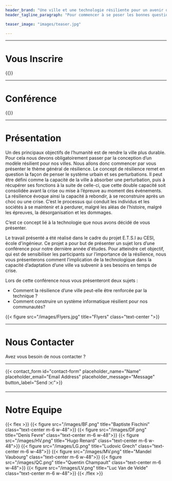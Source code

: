 ```yaml
---
header_brand: "Une ville et une technologie résiliente pour un avenir durable au service de tous."
header_tagline_paragraph: "Pour commencer à se poser les bonnes questions sur notre avenir, nous vous invitons à venir nous écouter parler de la résilience urbaine, assistée par la technologie. Notre but, vous sensibiliser et vous orienter dans la construction d’un avenir plus durable."

teaser_image: "images/teaser.jpg"

---
```




---
# Vous Inscrire

{{<subscribe>}}

---

# Conférence

{{<twitch>}}

---

# Présentation

Un des principaux objectifs de l’humanité est de rendre la ville plus durable. Pour cela nous devons obligatoirement passer par la conception d’un modèle résilient pour nos villes. Nous allons donc commencer par vous présenter le thème général de résilience.
Le concept de résilience remet en question la façon de penser le système urbain et ses perturbations. Il peut être défini comme la capacité de la ville à absorber une perturbation, puis à récupérer ses fonctions à la suite de celle-ci, que cette double capacité soit consolidée avant la crise ou mise à l’épreuve au moment des événements. La résilience évoque ainsi la capacité à rebondir, à se reconstruire après un choc ou une crise. C’est le processus qui conduit les individus et les sociétés à se maintenir et à perdurer, malgré les aléas de l’histoire, malgré les épreuves, la désorganisation et les dommages.
	
C’est ce concept lié à la technologie que nous avons décidé de vous présenter.

Le travail présenté a été réalisé dans le cadre du projet E.T.S.I au CESI, école d'ingénieur. Ce projet a pour but de présenter un sujet lors d’une conférence pour notre dernière année d'études. Pour atteindre cet objectif, qui est de sensibiliser les participants sur l’importance de la résilience, nous vous présenterons comment l’implication de la technologique dans la capacité d’adaptation d’une ville va subvenir à ses besoins en temps de crise.

Lors de cette conférence nous vous présenteront deux sujets : 
* Comment la résilience d’une ville peut-elle être renforcée par la technique ? 
* Comment construire un système informatique résilient pour nos communautés?

{{< figure src="/images/Flyers.jpg" title="Flyers" class="text-center ">}}

---

# Nous Contacter

Avez vous besoin de nous contacter ?

---

{{< contact_form id="contact-form" placeholder_name="Name" placeholder_email="Email Address" placeholder_message="Message" button_label="Send ✉️">}}


---

# Notre Equipe
{{< flex >}}
    {{< figure src="/images/BF.png" title="Baptiste Fischini" class="text-center m-6 w-48">}}
    {{< figure src="/images/DF.png" title="Denis Fevre" class="text-center m-6 w-48">}}
    {{< figure src="/images/HV.png" title="Hugo Renard" class="text-center m-6 w-48">}}
    {{< figure src="/images/LG.png" title="Ludovic Grech" class="text-center m-6 w-48">}}
    {{< figure src="/images/MV.png" title="Mandel Vaubourg" class="text-center m-6 w-48">}}
    {{< figure src="/images/QC.png" title="Quentin Champault" class="text-center m-6 w-48">}}
    {{< figure src="/images/LV.png" title="Luc Van de Velde" class="text-center m-6 w-48">}}
{{< /flex >}}
